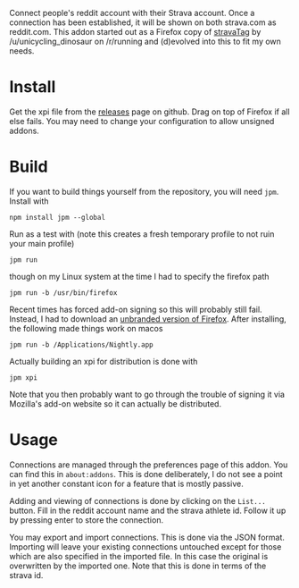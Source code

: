 Connect people's reddit account with their Strava account. Once a connection
has been established, it will be shown on both strava.com as reddit.com. This
addon started out as a Firefox copy of
[stravaTag]((https://www.reddit.com/r/running/comments/3lnyen/tagging_users_on_strava_chrome_extension/))
by /u/unicycling_dinosaur on /r/running and (d)evolved into this to fit my own
needs.

# Install

Get the xpi file from the
[releases](https://github.com/ward/stravatag/releases) page on github. Drag on
top of Firefox if all else fails. You may need to change your configuration to
allow unsigned addons.

# Build

If you want to build things yourself from the repository, you will need `jpm`.
Install with

    npm install jpm --global

Run as a test with (note this creates a fresh temporary profile to not ruin
your main profile)

    jpm run

though on my Linux system at the time I had to specify the firefox path

    jpm run -b /usr/bin/firefox

Recent times has forced add-on signing so this will probably still fail.
Instead, I had to download an [unbranded version of
Firefox](https://wiki.mozilla.org/Add-ons/Extension_Signing). After installing,
the following made things work on macos

    jpm run -b /Applications/Nightly.app

Actually building an xpi for distribution is done with

    jpm xpi

Note that you then probably want to go through the trouble of signing it via
Mozilla's add-on website so it can actually be distributed.

# Usage

Connections are managed through the preferences page of this addon. You can
find this in `about:addons`. This is done deliberately, I do not see a point in
yet another constant icon for a feature that is mostly passive.

Adding and viewing of connections is done by clicking on the `List...` button.
Fill in the reddit account name and the strava athlete id. Follow it up by
pressing enter to store the connection.

You may export and import connections. This is done via the JSON format.
Importing will leave your existing connections untouched except for those which
are also specified in the imported file. In this case the original is
overwritten by the imported one. Note that this is done in terms of the strava
id.
